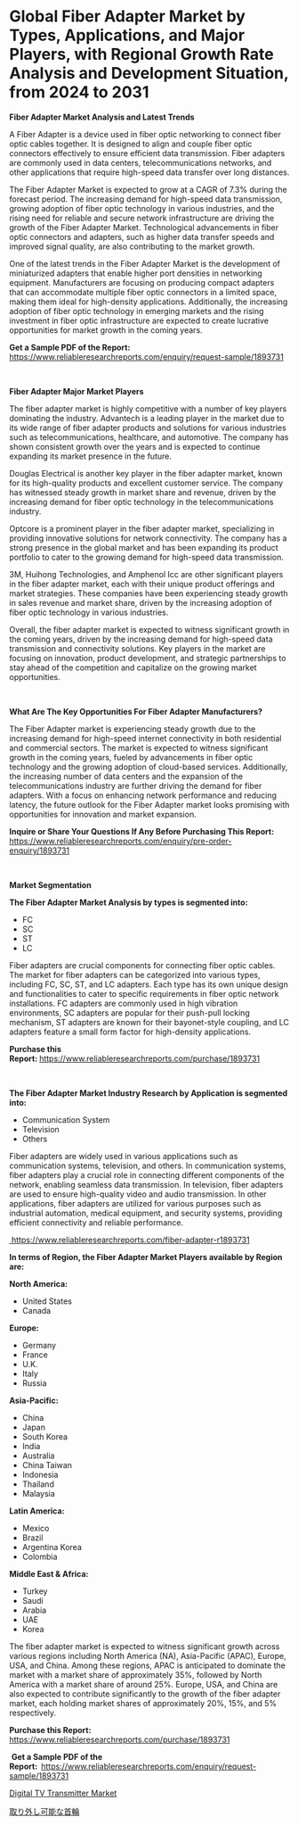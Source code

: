 <p><h1>Global Fiber Adapter Market by Types, Applications, and Major Players, with Regional Growth Rate Analysis and Development Situation, from 2024 to 2031</h1></p><p><strong>Fiber Adapter Market Analysis and Latest Trends</strong></p>
<p><p>A Fiber Adapter is a device used in fiber optic networking to connect fiber optic cables together. It is designed to align and couple fiber optic connectors effectively to ensure efficient data transmission. Fiber adapters are commonly used in data centers, telecommunications networks, and other applications that require high-speed data transfer over long distances.</p><p>The Fiber Adapter Market is expected to grow at a CAGR of 7.3% during the forecast period. The increasing demand for high-speed data transmission, growing adoption of fiber optic technology in various industries, and the rising need for reliable and secure network infrastructure are driving the growth of the Fiber Adapter Market. Technological advancements in fiber optic connectors and adapters, such as higher data transfer speeds and improved signal quality, are also contributing to the market growth.</p><p>One of the latest trends in the Fiber Adapter Market is the development of miniaturized adapters that enable higher port densities in networking equipment. Manufacturers are focusing on producing compact adapters that can accommodate multiple fiber optic connectors in a limited space, making them ideal for high-density applications. Additionally, the increasing adoption of fiber optic technology in emerging markets and the rising investment in fiber optic infrastructure are expected to create lucrative opportunities for market growth in the coming years.</p></p>
<p><strong>Get a Sample PDF of the Report:&nbsp;</strong> <a href="https://www.reliableresearchreports.com/enquiry/request-sample/1893731">https://www.reliableresearchreports.com/enquiry/request-sample/1893731</a></p>
<p>&nbsp;</p>
<p><strong>Fiber Adapter Major Market Players</strong></p>
<p><p>The fiber adapter market is highly competitive with a number of key players dominating the industry. Advantech is a leading player in the market due to its wide range of fiber adapter products and solutions for various industries such as telecommunications, healthcare, and automotive. The company has shown consistent growth over the years and is expected to continue expanding its market presence in the future.</p><p>Douglas Electrical is another key player in the fiber adapter market, known for its high-quality products and excellent customer service. The company has witnessed steady growth in market share and revenue, driven by the increasing demand for fiber optic technology in the telecommunications industry.</p><p>Optcore is a prominent player in the fiber adapter market, specializing in providing innovative solutions for network connectivity. The company has a strong presence in the global market and has been expanding its product portfolio to cater to the growing demand for high-speed data transmission.</p><p>3M, Huihong Technologies, and Amphenol Icc are other significant players in the fiber adapter market, each with their unique product offerings and market strategies. These companies have been experiencing steady growth in sales revenue and market share, driven by the increasing adoption of fiber optic technology in various industries.</p><p>Overall, the fiber adapter market is expected to witness significant growth in the coming years, driven by the increasing demand for high-speed data transmission and connectivity solutions. Key players in the market are focusing on innovation, product development, and strategic partnerships to stay ahead of the competition and capitalize on the growing market opportunities.</p></p>
<p>&nbsp;</p>
<p><strong>What Are The Key Opportunities For Fiber Adapter Manufacturers?</strong></p>
<p><p>The Fiber Adapter market is experiencing steady growth due to the increasing demand for high-speed internet connectivity in both residential and commercial sectors. The market is expected to witness significant growth in the coming years, fueled by advancements in fiber optic technology and the growing adoption of cloud-based services. Additionally, the increasing number of data centers and the expansion of the telecommunications industry are further driving the demand for fiber adapters. With a focus on enhancing network performance and reducing latency, the future outlook for the Fiber Adapter market looks promising with opportunities for innovation and market expansion.</p></p>
<p><strong>Inquire or Share Your Questions If Any Before Purchasing This Report:</strong> <a href="https://www.reliableresearchreports.com/enquiry/pre-order-enquiry/1893731">https://www.reliableresearchreports.com/enquiry/pre-order-enquiry/1893731</a></p>
<p>&nbsp;</p>
<p><strong>Market Segmentation</strong></p>
<p><strong>The Fiber Adapter Market Analysis by types is segmented into:</strong></p>
<p><ul><li>FC</li><li>SC</li><li>ST</li><li>LC</li></ul></p>
<p><p>Fiber adapters are crucial components for connecting fiber optic cables. The market for fiber adapters can be categorized into various types, including FC, SC, ST, and LC adapters. Each type has its own unique design and functionalities to cater to specific requirements in fiber optic network installations. FC adapters are commonly used in high vibration environments, SC adapters are popular for their push-pull locking mechanism, ST adapters are known for their bayonet-style coupling, and LC adapters feature a small form factor for high-density applications.</p></p>
<p><strong>Purchase this Report:&nbsp;</strong><a href="https://www.reliableresearchreports.com/purchase/1893731">https://www.reliableresearchreports.com/purchase/1893731</a></p>
<p>&nbsp;</p>
<p><strong>The Fiber Adapter Market Industry Research by Application is segmented into:</strong></p>
<p><ul><li>Communication System</li><li>Television</li><li>Others</li></ul></p>
<p><p>Fiber adapters are widely used in various applications such as communication systems, television, and others. In communication systems, fiber adapters play a crucial role in connecting different components of the network, enabling seamless data transmission. In television, fiber adapters are used to ensure high-quality video and audio transmission. In other applications, fiber adapters are utilized for various purposes such as industrial automation, medical equipment, and security systems, providing efficient connectivity and reliable performance.</p></p>
<p><a href="https://www.reliableresearchreports.com/fiber-adapter-r1893731">&nbsp;https://www.reliableresearchreports.com/fiber-adapter-r1893731</a></p>
<p><strong>In terms of Region, the Fiber Adapter Market Players available by Region are:</strong></p>
<p>
    <p> <strong> North America: </strong>
        <ul>
            <li>United States</li>
            <li>Canada</li>
        </ul>
        </p> 
    <p> <strong> Europe: </strong>
        <ul>
            <li>Germany</li>
            <li>France</li>
            <li>U.K.</li>
            <li>Italy</li>
            <li>Russia</li>
        </ul>
        </p> 
    <p> <strong> Asia-Pacific: </strong>
        <ul>
            <li>China</li>
            <li>Japan</li>
            <li>South Korea</li>
            <li>India</li>
            <li>Australia</li>
            <li>China Taiwan</li>
            <li>Indonesia</li>
            <li>Thailand</li>
            <li>Malaysia</li>
        </ul>
        </p> 
    <p> <strong> Latin America: </strong>
        <ul>
            <li>Mexico</li>
            <li>Brazil</li>
            <li>Argentina Korea</li>
            <li>Colombia</li>
        </ul>
        </p> 
    <p> <strong> Middle East & Africa: </strong>
        <ul>
            <li>Turkey</li>
            <li>Saudi</li>
            <li>Arabia</li>
            <li>UAE</li>
            <li>Korea</li>
        </ul>
    </p>
    </p>
<p><p>The fiber adapter market is expected to witness significant growth across various regions including North America (NA), Asia-Pacific (APAC), Europe, USA, and China. Among these regions, APAC is anticipated to dominate the market with a market share of approximately 35%, followed by North America with a market share of around 25%. Europe, USA, and China are also expected to contribute significantly to the growth of the fiber adapter market, each holding market shares of approximately 20%, 15%, and 5% respectively.</p></p>
<p><strong>Purchase this Report: </strong><a href="https://www.reliableresearchreports.com/purchase/1893731">https://www.reliableresearchreports.com/purchase/1893731</a></p>
<p>&nbsp;<strong>Get a Sample PDF of the Report:&nbsp;&nbsp;</strong><a href="https://www.reliableresearchreports.com/enquiry/request-sample/1893731">https://www.reliableresearchreports.com/enquiry/request-sample/1893731</a></p>
<p><strong></strong></p>
<p><p><a href="https://view.publitas.com/reportprime-1/digital-tv-transmitter-market-research-report-forecasted-for-period-from-2024-2031-by-market-type-market-application-and-region/">Digital TV Transmitter Market</a></p><p><a href="https://medium.com/@rudysimonis2023/%E5%8F%96%E3%82%8A%E5%A4%96%E3%81%97%E5%8F%AF%E8%83%BD%E3%81%AA%E8%A5%9F%E3%81%AE%E5%B8%82%E5%A0%B4-2031%E5%B9%B4%E3%81%BE%E3%81%A7%E3%81%AE%E3%83%88%E3%83%AC%E3%83%B3%E3%83%89-%E4%BA%88%E6%B8%AC-%E7%AB%B6%E4%BA%89%E5%88%86%E6%9E%90-964b337388dd">取り外し可能な首輪</a></p></p>